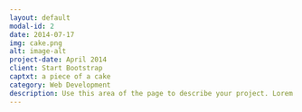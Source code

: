 ```yaml
---
layout: default
modal-id: 2
date: 2014-07-17
img: cake.png
alt: image-alt
project-date: April 2014
client: Start Bootstrap
captxt: a piece of a cake
category: Web Development
description: Use this area of the page to describe your project. Lorem ipsum dolor sit amet, consectetur adipisicing elit. Mollitia neque assumenda ipsam nihil, molestias magnam, recusandae quos quis inventore quisquam velit asperiores, vitae? Reprehenderit soluta, eos quod consequuntur itaque. Nam.
---
```

